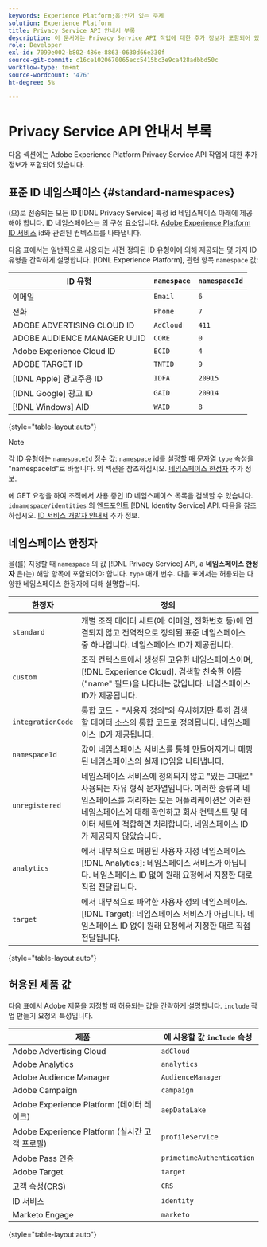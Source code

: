```yaml
---
keywords: Experience Platform;홈;인기 있는 주제
solution: Experience Platform
title: Privacy Service API 안내서 부록
description: 이 문서에는 Privacy Service API 작업에 대한 추가 정보가 포함되어 있습니다.
role: Developer
exl-id: 7099e002-b802-486e-8863-0630d66e330f
source-git-commit: c16ce1020670065ecc5415bc3e9ca428adbbd50c
workflow-type: tm+mt
source-wordcount: '476'
ht-degree: 5%

---
```


# Privacy Service API 안내서 부록

다음 섹션에는 Adobe Experience Platform Privacy Service API 작업에 대한 추가 정보가 포함되어 있습니다.

## 표준 ID 네임스페이스 {#standard-namespaces}

(으)로 전송되는 모든 ID [!DNL Privacy Service] 특정 id 네임스페이스 아래에 제공해야 합니다. ID 네임스페이스는 의 구성 요소입니다. [Adobe Experience Platform ID 서비스](../../identity-service/home.md) id와 관련된 컨텍스트를 나타냅니다.

다음 표에서는 일반적으로 사용되는 사전 정의된 ID 유형이에 의해 제공되는 몇 가지 ID 유형을 간략하게 설명합니다. [!DNL Experience Platform], 관련 항목 `namespace` 값:

| ID 유형 | `namespace` | `namespaceId` |
| --- | --- | --- |
| 이메일 | `Email` | `6` |
| 전화 | `Phone` | `7` |
| ADOBE ADVERTISING CLOUD ID | `AdCloud` | `411` |
| ADOBE AUDIENCE MANAGER UUID | `CORE` | `0` |
| Adobe Experience Cloud ID | `ECID` | `4` |
| ADOBE TARGET ID | `TNTID` | `9` |
| [!DNL Apple] 광고주용 ID | `IDFA` | `20915` |
| [!DNL Google] 광고 ID | `GAID` | `20914` |
| [!DNL Windows] AID | `WAID` | `8` |

{style="table-layout:auto"}

>[!NOTE]
>
>각 ID 유형에는 `namespaceId` 정수 값: `namespace` id를 설정할 때 문자열 `type` 속성을 &quot;namespaceId&quot;로 바꿉니다. 의 섹션을 참조하십시오. [네임스페이스 한정자](#namespace-qualifiers) 추가 정보.

에 GET 요청을 하여 조직에서 사용 중인 ID 네임스페이스 목록을 검색할 수 있습니다. `idnamespace/identities` 의 엔드포인트 [!DNL Identity Service] API. 다음을 참조하십시오. [ID 서비스 개발자 안내서](../../identity-service/api/getting-started.md) 추가 정보.

## 네임스페이스 한정자

을(를) 지정할 때 `namespace` 의 값 [!DNL Privacy Service] API, a **네임스페이스 한정자** 은(는) 해당 항목에 포함되어야 합니다. `type` 매개 변수. 다음 표에서는 허용되는 다양한 네임스페이스 한정자에 대해 설명합니다.

| 한정자 | 정의 |
| --------- | ---------- |
| `standard` | 개별 조직 데이터 세트(예: 이메일, 전화번호 등)에 연결되지 않고 전역적으로 정의된 표준 네임스페이스 중 하나입니다. 네임스페이스 ID가 제공됩니다. |
| `custom` | 조직 컨텍스트에서 생성된 고유한 네임스페이스이며, [!DNL Experience Cloud]. 검색할 친숙한 이름(&quot;name&quot; 필드)을 나타내는 값입니다. 네임스페이스 ID가 제공됩니다. |
| `integrationCode` | 통합 코드 - &quot;사용자 정의&quot;와 유사하지만 특히 검색할 데이터 소스의 통합 코드로 정의됩니다. 네임스페이스 ID가 제공됩니다. |
| `namespaceId` | 값이 네임스페이스 서비스를 통해 만들어지거나 매핑된 네임스페이스의 실제 ID임을 나타냅니다. |
| `unregistered` | 네임스페이스 서비스에 정의되지 않고 &quot;있는 그대로&quot; 사용되는 자유 형식 문자열입니다. 이러한 종류의 네임스페이스를 처리하는 모든 애플리케이션은 이러한 네임스페이스에 대해 확인하고 회사 컨텍스트 및 데이터 세트에 적합하면 처리합니다. 네임스페이스 ID가 제공되지 않았습니다. |
| `analytics` | 에서 내부적으로 매핑된 사용자 지정 네임스페이스 [!DNL Analytics]: 네임스페이스 서비스가 아닙니다. 네임스페이스 ID 없이 원래 요청에서 지정한 대로 직접 전달됩니다. |
| `target` | 에서 내부적으로 파악한 사용자 정의 네임스페이스. [!DNL Target]: 네임스페이스 서비스가 아닙니다. 네임스페이스 ID 없이 원래 요청에서 지정한 대로 직접 전달됩니다. |

{style="table-layout:auto"}

## 허용된 제품 값

다음 표에서 Adobe 제품을 지정할 때 허용되는 값을 간략하게 설명합니다. `include` 작업 만들기 요청의 특성입니다.

| 제품 | 에 사용할 값 `include` 속성 |
| --- | --- |
| Adobe Advertising Cloud | `adCloud` |
| Adobe Analytics | `analytics` |
| Adobe Audience Manager | `AudienceManager` |
| Adobe Campaign | `campaign` |
| Adobe Experience Platform (데이터 레이크) | `aepDataLake` |
| Adobe Experience Platform (실시간 고객 프로필) | `profileService` |
| Adobe Pass 인증 | `primetimeAuthentication` |
| Adobe Target | `target` |
| 고객 속성(CRS) | `CRS` |
| ID 서비스 | `identity` |
| Marketo Engage | `marketo` |

{style="table-layout:auto"}
